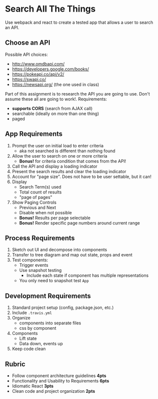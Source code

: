 Search All The Things
===

Use webpack and react to create a tested app that allows a user to search an API.

## Choose an API

Possible API choices:
* http://www.omdbapi.com/
* https://developers.google.com/books/
* https://pokeapi.co/api/v2/
* https://swapi.co/
* https://newsapi.org/ (the one used in class)

Part of this assignment is to research the API you are going to use. Don't assume these
all are going to work!. Requirements:

* **supports CORS** (search from AJAX call)
* searchable (ideally on more than one thing)
* paged

## App Requirements

1. Prompt the user on initial load to enter criteria
    - aka not searched is different than nothing found
1. Allow the user to search on one or more criteria
    - **Bonus!** for criteria condition that comes from the API!
1. Call the API and display a loading indicator
1. Present the search results and clear the loading indicator
1. Account for "page size". Does not have to be user settable, but it can!
1. Display
    - Search Term(s) used 
    - Total count of results
    - "page of pages"
1. Show Paging Controls
    - Previous and Next
    - Disable when not possible
    - **Bonus!** Results per page selectable
    - **Bonus!** Render specific page numbers around current range
    
## Process Requirements

1. Sketch out UI and decompose into components
1. Transfer to tree diagram and map out state, props and event
1. Test components:
    - Trigger events
    - Use snapshot testing
        - Include each state if component has multiple representations
    - You only need to snapshot test `App`

## Development Requirements

1. Standard project setup (config, package.json, etc.)
1. Include `.travis.yml`
1. Organize 
    - components into separate files
    - css by component
1. Components
    - Lift state
    - Data down, events up
1. Keep code clean

## Rubric

* Follow component architecture guidelines **4pts**
* Functionality and Usability to Requirements **6pts**
* Idiomatic React **3pts**
* Clean code and project organization **2pts**
